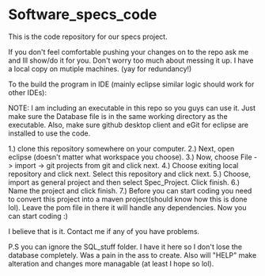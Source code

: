 # Software_specs_code 

This is the code repository for our specs project.

If you don't feel comfortable pushing your changes on to the repo ask me and Ill show/do it for you. Don't worry
too much about messing it up. I have a local copy on mutiple machines. (yay for redundancy!)

To the build the program in IDE (mainly eclipse similar logic should work for other IDEs):

NOTE: I am including an executable in this repo so you guys can use it. Just make sure the Database file is in the same working directory as the executable. Also, make sure github desktop client and eGit for eclipse are installed to use the code.
	  
1.) clone this repository somewhere on your computer.
2.) Next, open eclipse (doesn't matter what workspace you choose).
3.) Now, choose File -> import -> git projects from git and click next.
4.) Choose exiting local repository and click next. Select this repository and click next.
5.) Choose, import as general project and then select Spec_Project. Click finish.
6.) Name the project and click finish.
7.) Before you can start coding you need to convert this project into a maven project(should know how this is done lol). Leave the pom file in there it will handle any dependencies. Now you can start coding :)

I believe that is it. Contact me if any of you have problems.

P.S you can ignore the SQL_stuff folder. I have it here so I don't lose the database completely. 
Was a pain in the ass to create. Also will "HELP" make alteration and changes more managable (at least I hope so lol).

